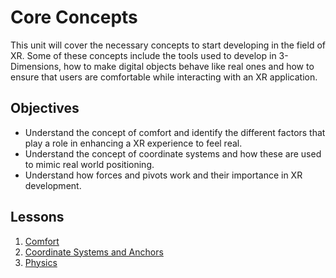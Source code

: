 # Core Concepts

This unit will cover the necessary concepts to start developing in the field of XR. Some of these concepts include the tools used to develop in 3-Dimensions, how to make digital objects behave like real ones and how to ensure that users are comfortable while interacting with an XR application.

## Objectives

- Understand the concept of comfort and identify the different factors that play a role in enhancing a XR experience to feel real.
- Understand the concept of coordinate systems and how these are used to mimic real world positioning.
- Understand how forces and pivots work and their importance in XR development.

## Lessons

1. [Comfort](1-comfort/README.md)
1. [Coordinate Systems and Anchors](2-coordinate-systems-anchors/README.md)
1. [Physics](3-physics/README.md)